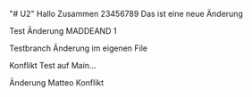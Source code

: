 "# U2" 
Hallo Zusammen 23456789
Das ist eine neue Änderung

Test Änderung MADDEAND 1

Testbranch Änderung im eigenen File

Konflikt Test auf Main...

Änderung Matteo Konflikt